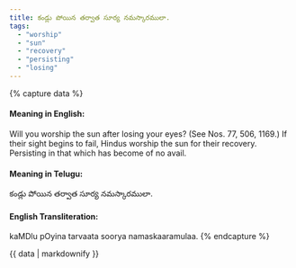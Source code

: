 ```yaml
---
title: కండ్లు పోయిన తర్వాత సూర్య నమస్కారములా.
tags:
  - "worship"
  - "sun"
  - "recovery"
  - "persisting"
  - "losing"
---
```


{% capture data %}
#### Meaning in English:
Will you worship the sun after losing your eyes?
(See Nos. 77, 506, 1169.)
If their sight begins to fail, Hindus worship the sun for their recovery.
Persisting in that which has become of no avail.

#### Meaning in Telugu:
కండ్లు పోయిన తర్వాత సూర్య నమస్కారములా.

#### English Transliteration:
kaMDlu pOyina tarvaata soorya namaskaaramulaa.
{% endcapture %}

<div class="notice">{{ data | markdownify }}</div>

